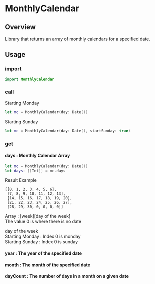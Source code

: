 # MonthlyCalendar

## Overview
Library that returns an array of monthly calendars for a specified date.

## Usage
### import
```swift
import MonthlyCalendar
```
### call
Starting Monday
```swift
let mc = MonthlyCalendar(day: Date())
```

Starting Sunday
```swift
let mc = MonthlyCalendar(day: Date(), startSunday: true)
```

### get
#### days : Monthly Calendar Array
```swift
let mc = MonthlyCalendar(day: Date())
let days: [[Int]] = mc.days
```
Result Example
```
[[0, 1, 2, 3, 4, 5, 6], 
 [7, 8, 9, 10, 11, 12, 13], 
 [14, 15, 16, 17, 18, 19, 20], 
 [21, 22, 23, 24, 25, 26, 27], 
 [28, 29, 30, 0, 0, 0, 0]]
```

Array : \[week]\[day of the week]  
The value 0 is where there is no date  

day of the week  
Starting Monday : Index 0 is monday  
Starting Sunday : Index 0 is sunday  

#### year : The year of the specified date

#### month : The month of the specified date

#### dayCount : The number of days in a month on a given date

